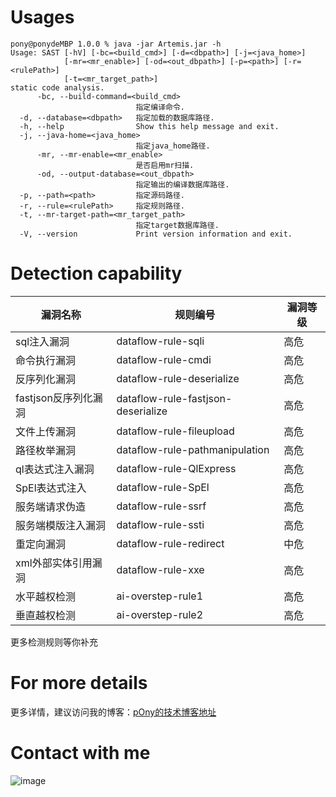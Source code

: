 # Usages
```
pony@ponydeMBP 1.0.0 % java -jar Artemis.jar -h
Usage: SAST [-hV] [-bc=<build_cmd>] [-d=<dbpath>] [-j=<java_home>]
            [-mr=<mr_enable>] [-od=<out_dbpath>] [-p=<path>] [-r=<rulePath>]
            [-t=<mr_target_path>]
static code analysis.
      -bc, --build-command=<build_cmd>
                            指定编译命令.
  -d, --database=<dbpath>   指定加载的数据库路径.
  -h, --help                Show this help message and exit.
  -j, --java-home=<java_home>
                            指定java_home路径.
      -mr, --mr-enable=<mr_enable>
                            是否启用mr扫描.
      -od, --output-database=<out_dbpath>
                            指定输出的编译数据库路径.
  -p, --path=<path>         指定源码路径.
  -r, --rule=<rulePath>     指定规则路径.
  -t, --mr-target-path=<mr_target_path>
                            指定target数据库路径.
  -V, --version             Print version information and exit.
```
# Detection capability
|漏洞名称|规则编号|漏洞等级|
| ---- | ---- | ---- |
|sql注入漏洞|dataflow-rule-sqli|高危|
|命令执行漏洞|dataflow-rule-cmdi|高危|
|反序列化漏洞|dataflow-rule-deserialize|高危|
|fastjson反序列化漏洞|dataflow-rule-fastjson-deserialize|高危|
|文件上传漏洞|dataflow-rule-fileupload|高危|
|路径枚举漏洞|dataflow-rule-pathmanipulation|高危|
|ql表达式注入漏洞|dataflow-rule-QlExpress|高危|
|SpEl表达式注入|dataflow-rule-SpEl|高危|
|服务端请求伪造|dataflow-rule-ssrf|高危|
|服务端模版注入漏洞|dataflow-rule-ssti|高危|
|重定向漏洞|dataflow-rule-redirect|中危|
|xml外部实体引用漏洞|dataflow-rule-xxe|高危|
|水平越权检测|ai-overstep-rule1|高危|
|垂直越权检测|ai-overstep-rule2|高危|

更多检测规则等你补充

# For more details
更多详情，建议访问我的博客：[pOny的技术博客地址](https://zsdlove.github.io/)
# Contact with me
![image](https://github.com/user-attachments/assets/e2031634-de32-4450-b7cb-4508eea36848)
